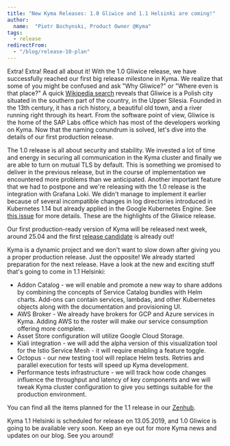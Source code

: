 ```yaml
---
title: "New Kyma Releases: 1.0 Gliwice and 1.1 Helsinki are coming!"
author:
  name:  "Piotr Bochynski, Product Owner @Kyma"
tags:
  - release
redirectFrom:
  - "/blog/release-10-plan"
---
```


Extra! Extra! Read all about it! With the 1.0 Gliwice release, we have successfully reached our first big release milestone in Kyma. We realize that some of you might be confused and ask "Why Gliwice?" or "Where even is that place?" A quick [Wikipedia search](https://en.wikipedia.org/wiki/Gliwice) reveals that Gliwice is a Polish city situated in the southern part of the country, in the Upper Silesia. Founded in the 13th century, it has a rich history, a beautiful old town, and a river running right through its heart. From the software point of view, Gliwice is the home of the SAP Labs office which has most of the developers working on Kyma. Now that the naming conundrum is solved, let's dive into the details of our first production release.
 <!-- overview -->

The 1.0 release is all about security and stability. We invested a lot of time and energy in securing all communication in the Kyma cluster and finally we are able to turn on mutual TLS by default. This is something we promised to deliver in the previous release, but in the course of implementation we encountered more problems than we anticipated. Another important feature that we had to postpone and we're releasing with the 1.0 release is the integration with Grafana Loki. We didn't manage to implement it earlier because of several incompatible changes in log directories introduced in Kubernetes 1.14 but already applied in the Google Kubernetes Engine. See [this issue](https://github.com/grafana/loki/issues/393) for more details. These are the highlights of the Gliwice release. 

Our first production-ready version of Kyma will be released next week, around 25.04 and the first [release candidate](https://github.com/kyma-project/kyma/releases/tag/1.0.0-rc1) is already out!

Kyma is a dynamic project and we don't want to slow down after giving you a proper production release. Just the opposite! We already started preparation for the next release. Have a look at the new and exciting stuff that's going to come in 1.1 Helsinki:

- Addon Catalog - we will enable and promote a new way to share addons by combining the concepts of Service Catalog bundles with Helm charts. Add-ons can contain services, lambdas, and other Kubernetes objects along with the documentation and provisioning UI.
- AWS Broker - We already have brokers for GCP and Azure services in Kyma. Adding AWS to the roster will make our service consumption offering more complete.
- Asset Store configuration will utilize Google Cloud Storage.
- Kiali integration - we will add the alpha version of this visualization tool for the Istio Service Mesh - it will require enabling a feature toggle.
- Octopus - our new testing tool will replace Helm tests. Retries and parallel execution for tests will speed up Kyma development.
- Performance tests infrastructure - we will track how code changes influence the throughput and latency of key components and we will tweak Kyma cluster configuration to give you settings suitable for the production environment.

You can find all the items planned for the 1.1 release in our [Zenhub](https://app.zenhub.com/workspaces/kyma---all-repositories-5b6d5985084045741e744dea/reports/release?release=5c5aae9ddcf5235c1876a4f2).

Kyma 1.1 Helsinki is scheduled for release on 13.05.2019, and 1.0 Gliwice is going to be available very soon. Keep an eye out for more Kyma news and updates on our blog. See you around! 
